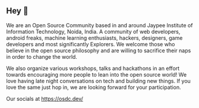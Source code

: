 ## Hey 👋

We are an Open Source Community based in and around Jaypee Institute of Information Technology, Noida, India. A community of web developers, android freaks, machine learning enthusiasts, hackers, designers, game developers and most significantly Explorers. We welcome those who believe in the open source philosophy and are willing to sacrifice their naps in order to change the world.

We also organize various workshops, talks and hackathons in an effort towards encouraging more people to lean into the open source world! We love having late night conversations on tech and building new things. If you love the same just hop in, we are looking forward for your participation.

Our socials at https://osdc.dev/
